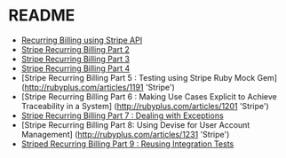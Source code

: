 # README #

- [Recurring Billing using Stripe API](http://rubyplus.com/articles/941 'Stripe')
- [Stripe Recurring Billing Part 2](http://rubyplus.com/articles/961 'Stripe')
- [Stripe Recurring Billing Part 3](http://rubyplus.com/articles/1161 'Stripe')
- [Stripe Recurring Billing Part 4](http://rubyplus.com/articles/1181 'Stripe')
- [Stripe Recurring Billing Part 5 : Testing using Stripe Ruby Mock Gem] (http://rubyplus.com/articles/1191 'Stripe')
- [Stripe Recurring Billing Part 6 : Making Use Cases Explicit to Achieve Traceability in a System] (http://rubyplus.com/articles/1201 'Stripe')
- [Stripe Recurring Billing Part 7 : Dealing with Exceptions](http://rubyplus.com/articles/1211 'Stripe')
- [Stripe Recurring Billing Part 8: Using Devise for User Account Management] (http://rubyplus.com/articles/1231 'Stripe')
- [Striped Recurring Billing Part 9 : Reusing Integration Tests](http://rubyplus.com/articles/1241 'Stripe')
